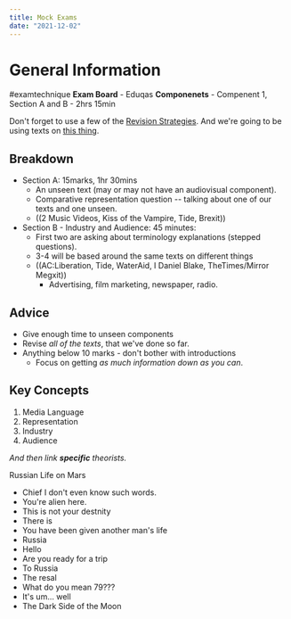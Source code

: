 ```yaml
---
title: Mock Exams
date: "2021-12-02"
---
```

# General Information
#examtechnique
**Exam Board** - Eduqas
**Componenets** - Compenent 1, Section A and B - 2hrs 15min

Don't forget to use a few of the [Revision Strategies](Revision%20Strategies). And we're going to be using texts on [this thing](https://hrsfc.sharepoint.com/sites/MediaY120E02/_layouts/15/Doc.aspx?OR=teams&action=edit&sourcedoc={88E7F907-0EE4-4030-AF4D-27894D16CDB5}).

## Breakdown
- Section A: 15marks, 1hr 30mins
	- An unseen text (may or may not have an audiovisual component).
	- Comparative representation question -- talking about one of our texts and one unseen.
	- ((2 Music Videos, Kiss of the Vampire, Tide, Brexit))
- Section B - Industry and Audience: 45 minutes: 
	- First two are asking about terminology explanations (stepped questions). 
	- 3-4 will be based around the same texts on different things
	- ((AC:Liberation, Tide, WaterAid, I Daniel Blake, TheTimes/Mirror Megxit))
		- Advertising, film marketing, newspaper, radio.

## Advice
- Give enough time to unseen components
- Revise *all of the texts*, that we've done so far.
- Anything below 10 marks - don't bother with introductions
	- Focus on getting *as much information down as you can*.

## Key Concepts
1. Media Language
2. Representation
3. Industry
4. Audience

*And then link **specific** theorists.*



Russian Life on Mars
- Chief I don't even know such words.
- You're alien here.
- This is not your destnity
- There is 
- You have been given another man's life
- Russia
- Hello
- Are you ready for a trip
- To Russia
- The resal
- What do you mean 79???
- It's um... well
- The Dark Side of the Moon
